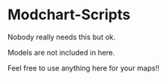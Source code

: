 # Modchart-Scripts

Nobody really needs this but ok.

Models are not included in here.

Feel free to use anything here for your maps!!
